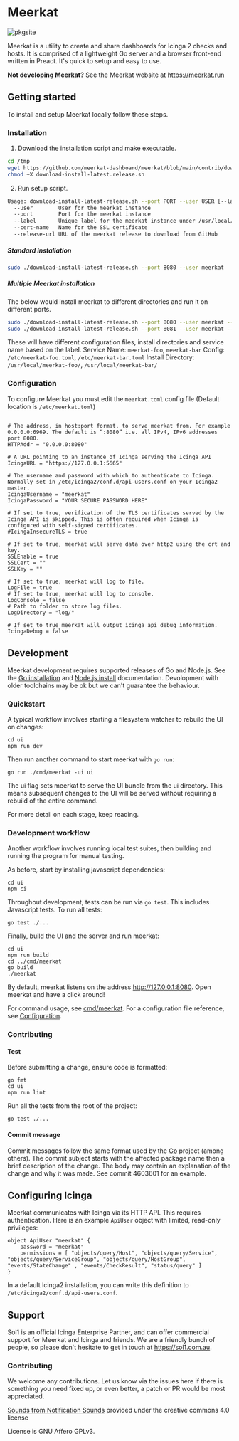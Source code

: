 # Meerkat

![pkgsite](https://pkg.go.dev/badge/github.com/meerkat-dashboard/meerkat)

Meerkat is a utility to create and share dashboards for Icinga 2 checks and hosts. It is comprised of a lightweight Go server and a browser front-end written in Preact. It's quick to setup and easy to use.

**Not developing Meerkat?** See the Meerkat website at https://meerkat.run
## Getting started
To install and setup Meerkat locally follow these steps.
### Installation
1. Download the installation script and make executable.
```sh
cd /tmp
wget https://github.com/meerkat-dashboard/meerkat/blob/main/contrib/download-install-latest-release.sh
chmod +X download-install-latest.release.sh
```
2. Run setup script.
```sh
Usage: download-install-latest-release.sh --port PORT --user USER [--label LABEL] [--cert-name CERT_NAME] [--release-url RELEASE_URL]
  --user        User for the meerkat instance
  --port        Port for the meerkat instance
  --label       Unique label for the meerkat instance under /usr/local/meerkat
  --cert-name   Name for the SSL certificate
  --release-url URL of the meerkat release to download from GitHub
```
##### Standard installation
```sh
sudo ./download-install-latest-release.sh --port 8080 --user meerkat
```

##### Multiple Meerkat installation
The below would install meerkat to different directories and run it on different ports.
```sh
sudo ./download-install-latest-release.sh --port 8080 --user meerkat --label foo
sudo ./download-install-latest-release.sh --port 8081 --user meerkat --label bar
```
These will have different configuration files, install directories and service name based on the label.
Service Name: `meerkat-foo`, `meerkat-bar`
Config: `/etc/meerkat-foo.toml`, `/etc/meerkat-bar.toml`
Install Directory: `/usr/local/meerkat-foo/`, `/usr/local/meerkat-bar/`

### Configuration
To configure Meerkat you must edit the `meerkat.toml` config file (Default location is `/etc/meerkat.toml`)

```

# The address, in host:port format, to serve meerkat from. For example 0.0.0.0:6969. The default is “:8080” i.e. all IPv4, IPv6 addresses port 8080.
HTTPAddr = "0.0.0.0:8080"

# A URL pointing to an instance of Icinga serving the Icinga API
IcingaURL = "https://127.0.0.1:5665"

# The username and password with which to authenticate to Icinga. Normally set in /etc/icinga2/conf.d/api-users.conf on your Icinga2 master.
IcingaUsername = "meerkat"
IcingaPassword = "YOUR SECURE PASSWORD HERE"

# If set to true, verification of the TLS certificates served by the Icinga API is skipped. This is often required when Icinga is configured with self-signed certificates.
#IcingaInsecureTLS = true

# If set to true, meerkat will serve data over http2 using the crt and key.
SSLEnable = true
SSLCert = ""
SSLKey = ""

# If set to true, meerkat will log to file.
LogFile = true
# If set to true, meerkat will log to console.
LogConsole = false
# Path to folder to store log files.
LogDirectory = "log/"

# If set to true meerkat will output icinga api debug information.
IcingaDebug = false
```

## Development

Meerkat development requires supported releases of Go and Node.js.
See the [Go installation][goinstall] and [Node.js install][nodeinstall] documentation.
Devolopment with older toolchains may be ok but we can't guarantee the behaviour.

### Quickstart

A typical workflow involves starting a filesystem watcher to rebuild the UI on changes:

	cd ui
	npm run dev

Then run another command to start meerkat with `go run`:

	go run ./cmd/meerkat -ui ui

The ui flag sets meerkat to serve the UI bundle from the ui directory.
This means subsequent changes to the UI will be served without
requiring a rebuild of the entire command.

For more detail on each stage, keep reading.

### Development workflow

Another workflow involves running local test suites,
then building and running the program for manual testing.

As before, start by installing javascript dependencies:

	cd ui
	npm ci

Throughout development, tests can be run via `go test`.
This includes Javascript tests.
To run all tests:

	go test ./...

Finally, build the UI and the server and run meerkat:

	cd ui
	npm run build
	cd ../cmd/meerkat
	go build
	./meerkat

By default, meerkat listens on the address http://127.0.0.1:8080.
Open meerkat and have a click around!

For command usage, see [cmd/meerkat].
For a configuration file reference, see [Configuration].

[Configuration]: https://meerkat.run/configuration
[goinstall]: https://go.dev/doc/install
[nodeinstall]: https://nodejs.org/en/download/package-manager/
[cmd/meerkat]: https://godocs.io/github.com/meerkat-dashboard/meerkat/cmd/meerkat

### Contributing

#### Test

Before submitting a change, ensure code is formatted:

	go fmt
	cd ui
	npm run lint

Run all the tests from the root of the project:

	go test ./...

#### Commit message

Commit messages follow the same format used by the [Go] project (among others).
The commit subject starts with the affected package name then a brief description of the change.
The body may contain an explanation of the change and why it was made.
See commit 4603601 for an example.

[Go]: https://go.dev/doc/contribute#commit_messages

## Configuring Icinga

Meerkat communicates with Icinga via its HTTP API.
This requires authentication.
Here is an example `ApiUser` object with limited, read-only privileges:

	object ApiUser "meerkat" {
		password = "meerkat"
		permissions = [ "objects/query/Host", "objects/query/Service", "objects/query/ServiceGroup", "objects/query/HostGroup", "events/StateChange" , "events/CheckResult", "status/query" ]
	}

In a default Icinga2 installation, you can write this definition to `/etc/icinga2/conf.d/api-users.conf`.

## Support

Sol1 is an official Icinga Enterprise Partner, and can offer commercial support for Meerkat and Icinga and friends. We are a friendly bunch of people, so please don't hesitate to get in touch at https://sol1.com.au.

### Contributing
We welcome any contributions. Let us know via the issues here if there is something you need fixed up, or even better, a patch or PR would be most appreciated.

[Sounds from Notification Sounds](https://www.notificationsounds.com) provided under the creative commons 4.0 license

License is GNU Affero GPLv3.
